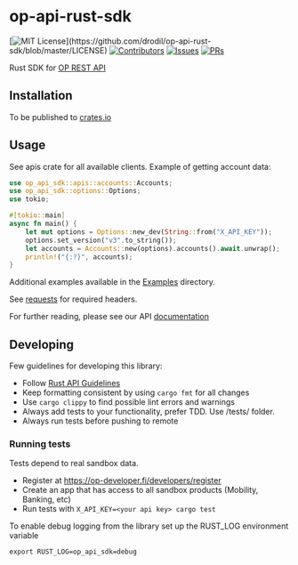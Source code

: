 # op-api-rust-sdk

[![MIT License](https://img.shields.io/apm/l/atomic-design-ui.svg?)](https://github.com/drodil/op-api-rust-sdk/blob/master/LICENSE)
[![Contributors](https://img.shields.io/github/contributors/drodil/op-api-rust-sdk.svg?style=flat)]()
[![Issues](https://img.shields.io/github/issues-raw/drodil/op-api-rust-sdk.svg?maxAge=25000)](https://github.com/drodil/op-api-rust-sdk/issues)
[![PRs](https://img.shields.io/github/issues-pr/drodil/op-api-rust-sdk.svg?style=flat)](https://github.com/drodil/op-api-rust-sdk/pulls)

Rust SDK for [OP REST API](https://op-developer.fi/)

## Installation

To be published to [crates.io](https://crates.io/)

## Usage

See apis crate for all available clients. Example of getting account data:

```rust
use op_api_sdk::apis::accounts::Accounts;
use op_api_sdk::options::Options;
use tokio;

#[tokio::main]
async fn main() {
    let mut options = Options::new_dev(String::from("X_API_KEY"));
    options.set_version("v3".to_string());
    let accounts = Accounts::new(options).accounts().await.unwrap();
    println!("{:?}", accounts);
}
```

Additional examples available in the
[Examples](https://github.com/drodil/op-api-rust-sdk/tree/main/examples)
directory.

See [requests](https://op-developer.fi/docs/#user-content-requests) for required headers.

For further reading, please see our API [documentation](https://op-developer.fi/docs/)

## Developing

Few guidelines for developing this library:

- Follow [Rust API Guidelines](https://rust-lang.github.io/api-guidelines/)
- Keep formatting consistent by using `cargo fmt` for all changes
- Use `cargo clippy` to find possible lint errors and warnings
- Always add tests to your functionality, prefer TDD. Use /tests/ folder.
- Always run tests before pushing to remote

### Running tests

Tests depend to real sandbox data.

- Register at https://op-developer.fi/developers/register
- Create an app that has access to all sandbox products (Mobility, Banking, etc)
- Run tests with `X_API_KEY=<your api key> cargo test`

To enable debug logging from the library set up the RUST_LOG environment
variable

    export RUST_LOG=op_api_sdk=debug
